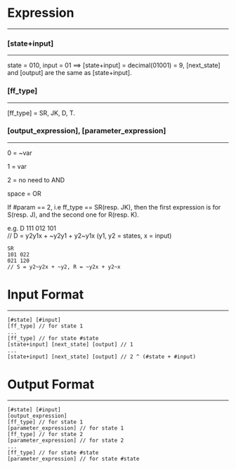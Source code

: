 # Expression
----------------------
### [state+input]
----------------------
state = 010, input = 01 ==> [state+input] = decimal(01001) = 9, [next_state] and [output] are the same as [state+input].

### [ff_type]
----------------------
[ff_type] = SR, JK, D, T.

### [output_expression], [parameter_expression]
-----------------------
0 = ~var

1 = var

2 = no need to AND

space = OR


If #param == 2, i.e ff_type == SR(resp. JK), then the first expression is for S(resp. J), and the second one for R(resp. K).

e.g.
    D
    111 012 101     
    // D = y2y1x + ~y2y1 + y2~y1x (y1, y2 = states, x = input)

    SR
    101 022
    021 120
    // S = y2~y2x + ~y2, R = ~y2x + y2~x


# Input Format
----------------------
    [#state] [#input]
    [ff_type] // for state 1
    ...
    [ff_type] // for state #state
    [state+input] [next_state] [output] // 1
    ... 
    [state+input] [next_state] [output] // 2 ^ (#state + #input)

# Output Format
----------------------
    [#state] [#input]
    [output_expression]
    [ff_type] // for state 1
    [parameter_expression] // for state 1
    [ff_type] // for state 2
    [parameter_expression] // for state 2
    ...
    [ff_type] // for state #state
    [parameter_expression] // for state #state
